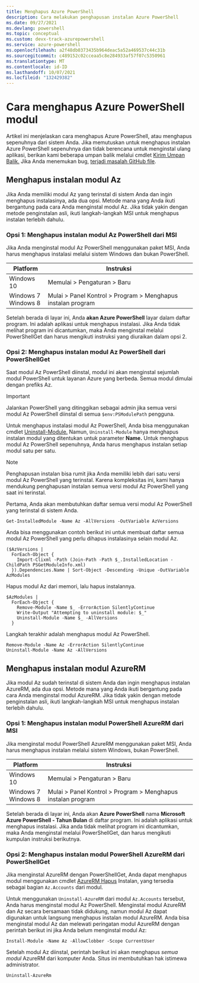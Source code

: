 ```yaml
---
title: Menghapus Azure PowerShell
description: Cara melakukan penghapusan instalan Azure PowerShell
ms.date: 09/27/2021
ms.devlang: powershell
ms.topic: conceptual
ms.custom: devx-track-azurepowershell
ms.service: azure-powershell
ms.openlocfilehash: a2f48db0373435b964deac5a52a469537c44c31b
ms.sourcegitcommit: c489152c02cceaa5c8e284933af57f07c5350961
ms.translationtype: MT
ms.contentlocale: id-ID
ms.lasthandoff: 10/07/2021
ms.locfileid: "132429382"
---
```

# <a name="how-to-uninstall-azure-powershell-modules"></a>Cara menghapus Azure PowerShell modul

Artikel ini menjelaskan cara menghapus Azure PowerShell, atau menghapus sepenuhnya dari sistem Anda.
Jika memutuskan untuk menghapus instalan Azure PowerShell sepenuhnya dan tidak berencana untuk menginstal ulang aplikasi, berikan kami beberapa umpan balik melalui cmdlet [Kirim Umpan Balik.](/powershell/module/az.accounts/send-feedback) Jika Anda menemukan bug, [terjadi masalah GitHub file](https://github.com/azure/azure-powershell/issues).

## <a name="uninstall-the-az-module"></a>Menghapus instalan modul Az

Jika Anda memiliki modul Az yang terinstal di sistem Anda dan ingin menghapus instalasinya, ada dua opsi. Metode mana yang Anda ikuti bergantung pada cara Anda menginstal modul Az. Jika tidak yakin dengan metode penginstalan asli, ikuti langkah-langkah MSI untuk menghapus instalan terlebih dahulu.

### <a name="option-1-uninstall-the-az-powershell-module-from-msi"></a>Opsi 1: Menghapus instalan modul Az PowerShell dari MSI

Jika Anda menginstal modul Az PowerShell menggunakan paket MSI, Anda harus menghapus instalasi melalui sistem Windows dan bukan PowerShell.

|         Platform         |                      Instruksi                      |
| ------------------------ | ------------------------------------------------------ |
| Windows 10               | Memulai > Pengaturan > Baru                                |
| Windows 7 </br>Windows 8 | Mulai > Panel Kontrol > Program > Menghapus instalan program |

Setelah berada di layar ini, Anda **akan Azure PowerShell** layar dalam daftar program. Ini adalah aplikasi untuk menghapus instalasi. Jika Anda tidak melihat program ini dicantumkan, maka Anda menginstal melalui PowerShellGet dan harus mengikuti instruksi yang diuraikan dalam opsi 2.

### <a name="option-2-uninstall-the-az-powershell-module-from-powershellget"></a>Opsi 2: Menghapus instalan modul Az PowerShell dari PowerShellGet

Saat modul Az PowerShell diinstal, modul ini akan menginstal sejumlah modul PowerShell untuk layanan Azure yang berbeda. Semua modul dimulai dengan prefiks Az.

> [!IMPORTANT]
> Jalankan PowerShell yang ditinggikan sebagai admin jika semua versi modul Az PowerShell diinstal di semua `$env:PSModulePath` pengguna.

Untuk menghapus instalasi modul Az PowerShell, Anda bisa menggunakan cmdlet [Uninstall-Module.](/powershell/module/powershellget/uninstall-module) Namun, `Uninstall-Module` hanya menghapus instalan modul yang ditentukan untuk parameter **Name.** Untuk menghapus modul Az PowerShell sepenuhnya, Anda harus menghapus instalan setiap modul satu per satu.

> [!NOTE]
> Penghapusan instalan bisa rumit jika Anda memiliki lebih dari satu versi modul Az PowerShell yang terinstal. Karena kompleksitas ini, kami hanya mendukung penghapusan instalan semua versi modul Az PowerShell yang saat ini terinstal.

Pertama, Anda akan membutuhkan daftar semua versi modul Az PowerShell yang terinstal di sistem Anda.

```azurepowershell-interactive
Get-InstalledModule -Name Az -AllVersions -OutVariable AzVersions
```

Anda bisa menggunakan contoh berikut ini untuk membuat daftar semua modul Az PowerShell yang perlu dihapus instalasinya selain modul Az.

```azurepowershell-interactive
($AzVersions |
  ForEach-Object {
    Import-Clixml -Path (Join-Path -Path $_.InstalledLocation -ChildPath PSGetModuleInfo.xml)
  }).Dependencies.Name | Sort-Object -Descending -Unique -OutVariable AzModules
```

Hapus modul Az dari memori, lalu hapus instalannya.

```azurepowershell-interactive
$AzModules |
  ForEach-Object {
    Remove-Module -Name $_ -ErrorAction SilentlyContinue
    Write-Output "Attempting to uninstall module: $_"
    Uninstall-Module -Name $_ -AllVersions
  }
```

Langkah terakhir adalah menghapus modul Az PowerShell.

```azurepowershell-interactive
Remove-Module -Name Az -ErrorAction SilentlyContinue
Uninstall-Module -Name Az -AllVersions
```

## <a name="uninstall-the-azurerm-module"></a>Menghapus instalan modul AzureRM

Jika modul Az sudah terinstal di sistem Anda dan ingin menghapus instalan AzureRM, ada dua opsi. Metode mana yang Anda ikuti bergantung pada cara Anda menginstal modul AzureRM. Jika tidak yakin dengan metode penginstalan asli, ikuti langkah-langkah MSI untuk menghapus instalan terlebih dahulu.

### <a name="option-1-uninstall-the-azurerm-powershell-module-from-msi"></a>Opsi 1: Menghapus instalan modul PowerShell AzureRM dari MSI

Jika menginstal modul PowerShell AzureRM menggunakan paket MSI, Anda harus menghapus instalan melalui sistem Windows, bukan PowerShell.

|         Platform         |                      Instruksi                      |
| ------------------------ | ------------------------------------------------------ |
| Windows 10               | Memulai > Pengaturan > Baru                                |
| Windows 7 </br>Windows 8 | Mulai > Panel Kontrol > Program > Menghapus instalan program |

Setelah berada di layar ini, Anda akan **Azure PowerShell** nama **Microsoft Azure PowerShell - Tahun Bulan** di daftar program. Ini adalah aplikasi untuk menghapus instalasi. Jika anda tidak melihat program ini dicantumkan, maka Anda menginstal melalui PowerShellGet, dan harus mengikuti kumpulan instruksi berikutnya.

### <a name="option-2-uninstall-the-azurerm-powershell-module-from-powershellget"></a>Opsi 2: Menghapus instalan modul PowerShell AzureRM dari PowerShellGet

Jika menginstal AzureRM dengan PowerShellGet, Anda dapat menghapus modul menggunakan cmdlet [AzureRM Hapus](/powershell/module/az.accounts/uninstall-azurerm) Instalan, yang tersedia sebagai bagian `Az.Accounts` dari modul.

Untuk menggunakan `Uninstall-AzureRM` dari modul `Az.Accounts` tersebut, Anda harus menginstal modul Az PowerShell. Menginstal modul AzureRM dan Az secara bersamaan tidak didukung, namun modul Az dapat digunakan untuk langsung menghapus instalan modul AzureRM. Anda bisa menginstal modul Az dan melewati peringatan modul AzureRM dengan perintah berikut ini jika Anda belum menginstal modul Az:

```powershell-interactive
Install-Module -Name Az -AllowClobber -Scope CurrentUser
```

Setelah modul Az diinstal, perintah berikut ini akan menghapus _semua modul_ AzureRM dari komputer Anda. Situs ini membutuhkan hak istimewa administrator.

```powershell-interactive
Uninstall-AzureRm
```
